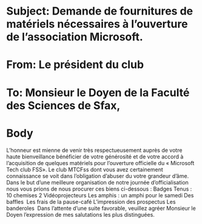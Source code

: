 ﻿# Subject: Demande de fournitures de matériels nécessaires à l’ouverture de l’association Microsoft.
# From: Le président du club
# To: Monsieur le Doyen de la Faculté des  Sciences de Sfax,
# Body
L’honneur est mienne de venir très respectueusement auprès de votre haute bienveillance bénéficier de votre générosité et de votre accord à l’acquisition de quelques matériels pour l’ouverture officielle du « Microsoft  Tech club FSS».
Le club MTCFss dont vous avez certainement connaissance se voit dans l’obligation d’abuser du votre grandeur d’âme. Dans le but d’une meilleure organisation de notre journée d’officialisation nous vous prions de nous procurer ces biens ci-dessous :
Badges
Tenus : 10 chemises
2 Vidéoprojecteurs
Les amphis : un amphi pour le samedi
Des baffles 
Les frais de la pause-café
L’impression des  prospectus
Les banderoles 
Dans l’attente d’une suite favorable, veuillez agréer Monsieur le Doyen l’expression de mes salutations les plus distinguées.
